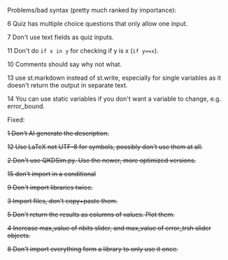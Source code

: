 Problems/bad syntax (pretty much ranked by importance):

6 Quiz has multiple choice questions that only allow one input.

7 Don't use text fields as quiz inputs.

11 Don't do `if x in y` for checking if y is x (`if y==x`).

10 Comments should say why not what.

13 use st.markdown instead of st.write, especially for single variables as it doesn't return the output in separate text.

14 You can use static variables if you don't want a variable to change, e.g. error_bound.

Fixed:

~~1 Don't AI generate the description.~~

~~12 Use LaTeX not UTF-8 for symbols, possibly don't use them at all.~~

~~2 Don't use QKDSim.py. Use the newer, more optimized versions.~~

~~15 don't import in a conditional~~

~~9 Don't import libraries twice.~~

~~3 Import files, don't copy+paste them.~~

~~5 Don't return the results as columns of values. Plot them.~~

~~4 Increase max_value of nbits slider, and max_value of error_trsh slider objects.~~

~~8 Don't import everything form a library to only use it once.~~
